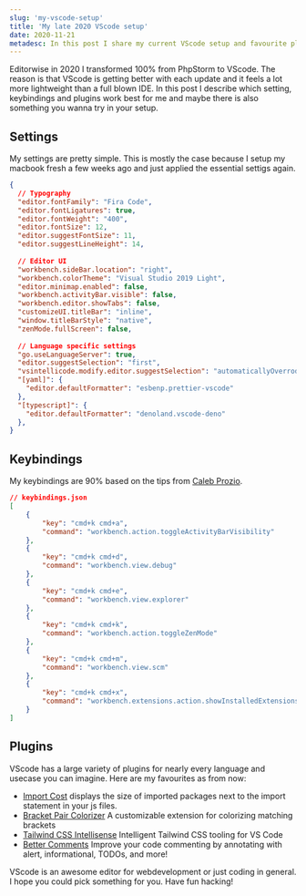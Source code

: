 ```yaml
---
slug: 'my-vscode-setup'
title: 'My late 2020 VScode setup'
date: 2020-11-21
metadesc: In this post I share my current VScode setup and favourite plugins from 2020.
---
```


Editorwise in 2020 I transformed 100% from PhpStorm to VScode. The reason is that VScode is getting better with each update and it feels a lot more lightweight than a full blown IDE. In this post I describe which setting, keybindings and plugins work best for me and maybe there is also something you wanna try in your setup.

## Settings

My settings are pretty simple. This is mostly the case because I setup my macbook fresh a few weeks ago and just applied the essential settigs again.

```json
{ 
  // Typography
  "editor.fontFamily": "Fira Code",
  "editor.fontLigatures": true,
  "editor.fontWeight": "400",
  "editor.fontSize": 12,
  "editor.suggestFontSize": 11,
  "editor.suggestLineHeight": 14,
  
  // Editor UI
  "workbench.sideBar.location": "right",
  "workbench.colorTheme": "Visual Studio 2019 Light",
  "editor.minimap.enabled": false,
  "workbench.activityBar.visible": false,
  "workbench.editor.showTabs": false,
  "customizeUI.titleBar": "inline",
  "window.titleBarStyle": "native",
  "zenMode.fullScreen": false,
  
  // Language specific settings
  "go.useLanguageServer": true,
  "editor.suggestSelection": "first",
  "vsintellicode.modify.editor.suggestSelection": "automaticallyOverrodeDefaultValue",
  "[yaml]": {
    "editor.defaultFormatter": "esbenp.prettier-vscode"
  },
  "[typescript]": {
    "editor.defaultFormatter": "denoland.vscode-deno"
  },
}

```

## Keybindings

My keybindings are 90% based on the tips from [Caleb Prozio](https://calebporzio.com/).

```json
// keybindings.json
[
    {
        "key": "cmd+k cmd+a",
        "command": "workbench.action.toggleActivityBarVisibility"
    },
    {
        "key": "cmd+k cmd+d",
        "command": "workbench.view.debug"
    },
    {
        "key": "cmd+k cmd+e",
        "command": "workbench.view.explorer"
    },
    {
        "key": "cmd+k cmd+k",
        "command": "workbench.action.toggleZenMode"
    },
    {
        "key": "cmd+k cmd+m",
        "command": "workbench.view.scm"
    },
    {
        "key": "cmd+k cmd+x",
        "command": "workbench.extensions.action.showInstalledExtensions"
    }
]
```

## Plugins

VScode has a large variety of plugins for nearly every language and usecase you can imagine. Here are my favourites as from now:

- [Import Cost](https://marketplace.visualstudio.com/items?itemName=wix.vscode-import-cost) displays the size of imported packages next to the import statement in your js files.
- [Bracket Pair Colorizer](https://marketplace.visualstudio.com/items?itemName=CoenraadS.bracket-pair-colorizer) A customizable extension for colorizing matching brackets
- [Tailwind CSS Intellisense](https://marketplace.visualstudio.com/items?itemName=bradlc.vscode-tailwindcss) Intelligent Tailwind CSS tooling for VS Code
- [Better Comments](https://marketplace.visualstudio.com/items?itemName=aaron-bond.better-comments) Improve your code commenting by annotating with alert, informational, TODOs, and more!

VScode is an awesome editor for webdevelopment or just coding in general. I hope you could pick something for you. Have fun hacking!